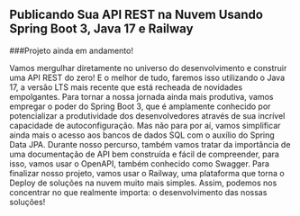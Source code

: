 ## Publicando Sua API REST na Nuvem Usando Spring Boot 3, Java 17 e Railway

###Projeto ainda em andamento!

Vamos mergulhar diretamente no universo do desenvolvimento e construir uma API REST do zero! E o melhor de tudo, faremos isso utilizando o Java 17, a versão LTS mais recente que está recheada de novidades empolgantes. Para tornar a nossa jornada ainda mais produtiva, vamos empregar o poder do Spring Boot 3, que é amplamente conhecido por potencializar a produtividade dos desenvolvedores através de sua incrível capacidade de autoconfiguração. Mas não para por aí, vamos simplificar ainda mais o acesso aos bancos de dados SQL com o auxílio do Spring Data JPA. Durante nosso percurso, também vamos tratar da importância de uma documentação de API bem construída e fácil de compreender, para isso, vamos usar o OpenAPI, também conhecido como Swagger. Para finalizar nosso projeto, vamos usar o Railway, uma plataforma que torna o Deploy de soluções na nuvem muito mais simples. Assim, podemos nos concentrar no que realmente importa: o desenvolvimento das nossas soluções!

